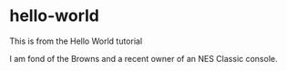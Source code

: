 # hello-world
This is from the Hello World tutorial

I am fond of the Browns and a recent owner of an NES Classic console.
